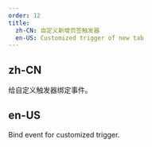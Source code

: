 ```yaml
---
order: 12
title:
  zh-CN: 自定义新增页签触发器
  en-US: Customized trigger of new tab
---
```

## zh-CN

给自定义触发器绑定事件。

## en-US

Bind event for customized trigger.



